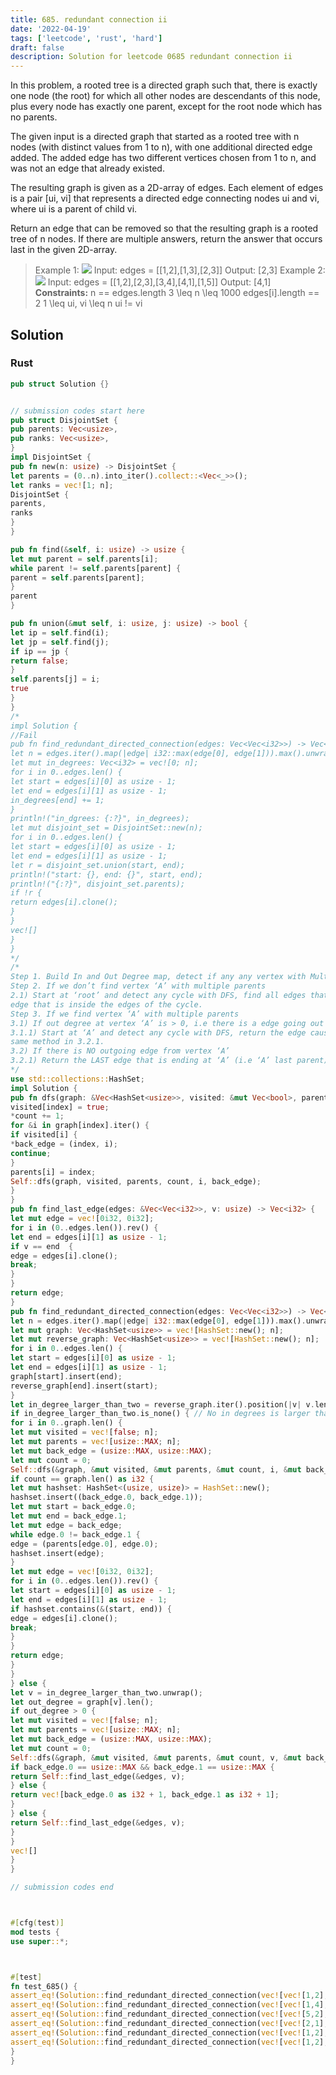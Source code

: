 ```yaml
---
title: 685. redundant connection ii
date: '2022-04-19'
tags: ['leetcode', 'rust', 'hard']
draft: false
description: Solution for leetcode 0685 redundant connection ii
---
```




In this problem, a rooted tree is a directed graph such that, there is exactly one node (the root) for which all other nodes are descendants of this node, plus every node has exactly one parent, except for the root node which has no parents.

The given input is a directed graph that started as a rooted tree with n nodes (with distinct values from 1 to n), with one additional directed edge added. The added edge has two different vertices chosen from 1 to n, and was not an edge that already existed.

The resulting graph is given as a 2D-array of edges. Each element of edges is a pair [ui, vi] that represents a directed edge connecting nodes ui and vi, where ui is a parent of child vi.

Return an edge that can be removed so that the resulting graph is a rooted tree of n nodes. If there are multiple answers, return the answer that occurs last in the given 2D-array.



>   Example 1:
>   ![](https://assets.leetcode.com/uploads/2020/12/20/graph1.jpg)
>   Input: edges <TeX>=</TeX> [[1,2],[1,3],[2,3]]
>   Output: [2,3]
>   Example 2:
>   ![](https://assets.leetcode.com/uploads/2020/12/20/graph2.jpg)
>   Input: edges <TeX>=</TeX> [[1,2],[2,3],[3,4],[4,1],[1,5]]
>   Output: [4,1]
**Constraints:**
>   	n <TeX>=</TeX><TeX>=</TeX> edges.length
>   	3 <TeX>\leq</TeX> n <TeX>\leq</TeX> 1000
>   	edges[i].length <TeX>=</TeX><TeX>=</TeX> 2
>   	1 <TeX>\leq</TeX> ui, vi <TeX>\leq</TeX> n
>   	ui !<TeX>=</TeX> vi


## Solution


### Rust
```rust
pub struct Solution {}


// submission codes start here
pub struct DisjointSet {
pub parents: Vec<usize>,
pub ranks: Vec<usize>,
}
impl DisjointSet {
pub fn new(n: usize) -> DisjointSet {
let parents = (0..n).into_iter().collect::<Vec<_>>();
let ranks = vec![1; n];
DisjointSet {
parents,
ranks
}
}

pub fn find(&self, i: usize) -> usize {
let mut parent = self.parents[i];
while parent != self.parents[parent] {
parent = self.parents[parent];
}
parent
}

pub fn union(&mut self, i: usize, j: usize) -> bool {
let ip = self.find(i);
let jp = self.find(j);
if ip == jp {
return false;
}
self.parents[j] = i;
true
}
}
/*
impl Solution {
//Fail
pub fn find_redundant_directed_connection(edges: Vec<Vec<i32>>) -> Vec<i32> {
let n = edges.iter().map(|edge| i32::max(edge[0], edge[1])).max().unwrap() as usize;
let mut in_degrees: Vec<i32> = vec![0; n];
for i in 0..edges.len() {
let start = edges[i][0] as usize - 1;
let end = edges[i][1] as usize - 1;
in_degrees[end] += 1;
}
println!("in_dgrees: {:?}", in_degrees);
let mut disjoint_set = DisjointSet::new(n);
for i in 0..edges.len() {
let start = edges[i][0] as usize - 1;
let end = edges[i][1] as usize - 1;
let r = disjoint_set.union(start, end);
println!("start: {}, end: {}", start, end);
println!("{:?}", disjoint_set.parents);
if !r {
return edges[i].clone();
}
}
vec![]
}
}
*/
/*
Step 1. Build In and Out Degree map, detect if any any vertex with Multiple parents.
Step 2. If we don’t find vertex ‘A’ with multiple parents
2.1) Start at ‘root’ and detect any cycle with DFS, find all edges that form the cycle. Scan the edges from the back and find the first
edge that is inside the edges of the cycle.
Step 3. If we find vertex ‘A’ with multiple parents
3.1) If out degree at vertex ‘A’ is > 0, i.e there is a edge going out of the ‘A’ vertex
3.1.1) Start at ‘A’ and detect any cycle with DFS, return the edge causing the cycle. If no edge is found that form the cycle, follow the
same method in 3.2.1.
3.2) If there is NO outgoing edge from vertex ‘A’
3.2.1) Return the LAST edge that is ending at ‘A’ (i.e ‘A’ last parent)
*/
use std::collections::HashSet;
impl Solution {
pub fn dfs(graph: &Vec<HashSet<usize>>, visited: &mut Vec<bool>, parents: &mut Vec<usize>, count: &mut i32, index: usize, back_edge: &mut (usize, usize)) {
visited[index] = true;
*count += 1;
for &i in graph[index].iter() {
if visited[i] {
*back_edge = (index, i);
continue;
}
parents[i] = index;
Self::dfs(graph, visited, parents, count, i, back_edge);
}
}
pub fn find_last_edge(edges: &Vec<Vec<i32>>, v: usize) -> Vec<i32> {
let mut edge = vec![0i32, 0i32];
for i in (0..edges.len()).rev() {
let end = edges[i][1] as usize - 1;
if v == end  {
edge = edges[i].clone();
break;
}
}
return edge;
}
pub fn find_redundant_directed_connection(edges: Vec<Vec<i32>>) -> Vec<i32> {
let n = edges.iter().map(|edge| i32::max(edge[0], edge[1])).max().unwrap() as usize;
let mut graph: Vec<HashSet<usize>> = vec![HashSet::new(); n];
let mut reverse_graph: Vec<HashSet<usize>> = vec![HashSet::new(); n];
for i in 0..edges.len() {
let start = edges[i][0] as usize - 1;
let end = edges[i][1] as usize - 1;
graph[start].insert(end);
reverse_graph[end].insert(start);
}
let in_degree_larger_than_two = reverse_graph.iter().position(|v| v.len() >= 2);
if in_degree_larger_than_two.is_none() { // No in degrees is larger than two
for i in 0..graph.len() {
let mut visited = vec![false; n];
let mut parents = vec![usize::MAX; n];
let mut back_edge = (usize::MAX, usize::MAX);
let mut count = 0;
Self::dfs(&graph, &mut visited, &mut parents, &mut count, i, &mut back_edge);
if count == graph.len() as i32 {
let mut hashset: HashSet<(usize, usize)> = HashSet::new();
hashset.insert((back_edge.0, back_edge.1));
let mut start = back_edge.0;
let mut end = back_edge.1;
let mut edge = back_edge;
while edge.0 != back_edge.1 {
edge = (parents[edge.0], edge.0);
hashset.insert(edge);
}
let mut edge = vec![0i32, 0i32];
for i in (0..edges.len()).rev() {
let start = edges[i][0] as usize - 1;
let end = edges[i][1] as usize - 1;
if hashset.contains(&(start, end)) {
edge = edges[i].clone();
break;
}
}
return edge;
}
}
} else {
let v = in_degree_larger_than_two.unwrap();
let out_degree = graph[v].len();
if out_degree > 0 {
let mut visited = vec![false; n];
let mut parents = vec![usize::MAX; n];
let mut back_edge = (usize::MAX, usize::MAX);
let mut count = 0;
Self::dfs(&graph, &mut visited, &mut parents, &mut count, v, &mut back_edge);
if back_edge.0 == usize::MAX && back_edge.1 == usize::MAX {
return Self::find_last_edge(&edges, v);
} else {
return vec![back_edge.0 as i32 + 1, back_edge.1 as i32 + 1];
}
} else {
return Self::find_last_edge(&edges, v);
}
}
vec![]
}
}

// submission codes end



#[cfg(test)]
mod tests {
use super::*;



#[test]
fn test_685() {
assert_eq!(Solution::find_redundant_directed_connection(vec![vec![1,2],vec![3,1],vec![2,3]]), vec![2,3]);
assert_eq!(Solution::find_redundant_directed_connection(vec![vec![1,4],vec![5,2],vec![1,3],vec![4,5],vec![1,5]]), vec![1,5]);
assert_eq!(Solution::find_redundant_directed_connection(vec![vec![5,2],vec![5,1],vec![3,1],vec![3,4],vec![3,5]]), vec![3,1]);
assert_eq!(Solution::find_redundant_directed_connection(vec![vec![2,1],vec![3,1],vec![4,2],vec![1,4]]), vec![2,1]);
assert_eq!(Solution::find_redundant_directed_connection(vec![vec![1,2],vec![1,3],vec![2,3]]), vec![2,3]);
assert_eq!(Solution::find_redundant_directed_connection(vec![vec![1,2],vec![2,3],vec![3,4],vec![4,1],vec![1,5]]), vec![4,1]);
}
}



```
